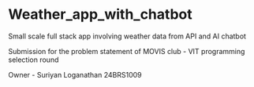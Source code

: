 # Weather_app_with_chatbot
Small scale full stack app involving weather data from API and AI chatbot 

Submission for the problem statement of MOVIS club - VIT programming selection round

Owner - Suriyan Loganathan 24BRS1009
